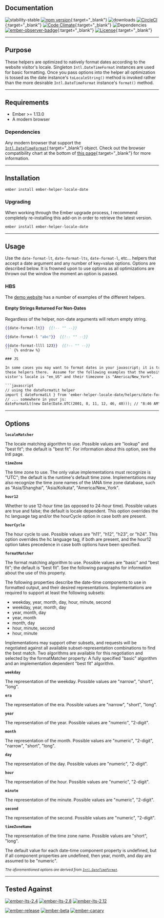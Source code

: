 <section markdown="1" class="container">

# Documentation 

![stability-stable](https://img.shields.io/badge/stability-stable-green.svg) [![npm version](http://badge.fury.io/js/ember-helper-locale-date.svg)](http://badge.fury.io/js/ember-helper-locale-date){:target="_blank"} ![downloads](https://img.shields.io/npm/dy/ember-helper-locale-date.svg) [![CircleCI](http://circleci.com/gh/cybertoothca/ember-helper-locale-date.svg?style=shield)](http://circleci.com/gh/cybertoothca/ember-helper-locale-date){:target="_blank"} [![Code Climate](http://codeclimate.com/github/cybertoothca/ember-helper-locale-date/badges/gpa.svg)](http://codeclimate.com/github/cybertoothca/ember-helper-locale-date){:target="_blank"} ![Dependencies](http://david-dm.org/cybertoothca/ember-helper-locale-date.svg) [![ember-observer-badge](http://emberobserver.com/badges/ember-helper-locale-date.svg)](http://emberobserver.com/addons/ember-helper-locale-date){:target="_blank"} [![License](http://img.shields.io/npm/l/ember-helper-locale-date.svg)](https://github.com/cybertoothca/ember-helper-locale-date/blob/master/LICENSE.md){:target="_blank"}

</section>

----

<section markdown="1" class="container"> 

## Purpose

These helpers are optimized to natively format dates according to the website visitor's locale.  Singleton 
`Intl.DateTimeFormat` instances are used for basic formatting.  Once you pass options into
the helper all optimization is tossed as the date instance's `toLocaleString()` method is invoked 
rather than the more desirable `Intl.DateTimeFormat` instance's `format()` method.

</section>

----

<section markdown="1" class="container"> 

## Requirements

* Ember >= 1.13.0
* A modern browser

### Dependencies

Any modern browser that support the 
[`Intl.DateTimeFormat`](https://developer.mozilla.org/en-US/docs/Web/JavaScript/Reference/Global_Objects/DateTimeFormat){:target="_blank"}
object.  Check out the browser compatibility chart at the bottom of 
[this page](https://developer.mozilla.org/en-US/docs/Web/JavaScript/Reference/Global_Objects/DateTimeFormat){:target="_blank"}
for more information.

</section>

----

<section markdown="1" class="container"> 

## Installation

```bash
ember install ember-helper-locale-date
```

### Upgrading

When working through the Ember upgrade process, I recommend completely re-installing this
add-on in order to retrieve the latest version.

```bash
ember install ember-helper-locale-date
```

</section>

----

<section markdown="1" class="container"> 

## Usage

Use the `date-format-lt`, `date-format-lts`, `date-format-l`, etc... helpers that accept a
date argument and any number of key=value options. Options are described below.  It is frowned upon
to use options as all optimizations are thrown out the window the moment an option is passed.

### HBS
 
The [demo website](http://ember-helper-locale-date.cybertooth.io)
has a number of examples of the different helpers. 

#### Empty Strings Returned For Non-Dates

Regardless of the helper, non-date arguments will return empty string.

```handlebars {% raw %}
{{date-format-lt}}  {{!-- "" --}}

{{date-format-l "abc"}}  {{!-- "" --}}

{{date-format-llll 123}}  {{!-- "" --}}
``` {% endraw %}

### JS

In some cases you may want to format dates in your javascript; it is trival to use
these helpers there.  Assume for the following examples that the website 
vistor's locale is "en_US" and their timezone is "America/New_York".

```javascript
// using the dateFormatLt helper
import { dateFormatLt } from 'ember-helper-locale-date/helpers/date-format-lt';
// ... somewhere in your js:
dateFormatLt(new Date(Date.UTC(2001, 8, 11, 12, 46, 40))); // "8:46 AM"
```

</section>

----

<section markdown="1" class="container"> 

## Options

**`localeMatcher`**

The locale matching algorithm to use. Possible values are "lookup" and "best fit"; the default is "best fit". For information about this option, see the Intl page.

**`timeZone`**

The time zone to use. The only value implementations must recognize is "UTC"; the default is the runtime's default time zone. Implementations may also recognize the time zone names of the IANA time zone database, such as "Asia/Shanghai", "Asia/Kolkata", "America/New_York".

**`hour12`**

Whether to use 12-hour time (as opposed to 24-hour time). Possible values are true and false; the default is locale dependent. This option overrides the hc language tag and/or the hourCycle option in case both are present.

**`hourCycle`**

The hour cycle to use. Possible values are "h11", "h12", "h23", or "h24". This option overrides the hc language tag, if both are present, and the hour12 option takes precedence in case both options have been specified.

**`formatMatcher`**

The format matching algorithm to use. Possible values are "basic" and "best fit"; the default is "best fit". See the following paragraphs for information about the use of this property.

The following properties describe the date-time components to use in formatted output, and their desired representations. Implementations are required to support at least the following subsets:

* weekday, year, month, day, hour, minute, second
* weekday, year, month, day
* year, month, day
* year, month
* month, day
* hour, minute, second
* hour, minute

Implementations may support other subsets, and requests will be negotiated against all available subset-representation combinations to find the best match. Two algorithms are available for this negotiation and selected by the formatMatcher property: A fully specified "basic" algorithm and an implementation dependent "best fit" algorithm.

**`weekday`**

The representation of the weekday. Possible values are "narrow", "short", "long".

**`era`**

The representation of the era. Possible values are "narrow", "short", "long".

**`year`**

The representation of the year. Possible values are "numeric", "2-digit".

**`month`**

The representation of the month. Possible values are "numeric", "2-digit", "narrow", "short", "long".

**`day`**

The representation of the day. Possible values are "numeric", "2-digit".

**`hour`**

The representation of the hour. Possible values are "numeric", "2-digit".

**`minute`**

The representation of the minute. Possible values are "numeric", "2-digit".

**`second`**

The representation of the second. Possible values are "numeric", "2-digit".

**`timeZoneName`**

The representation of the time zone name. Possible values are "short", "long".

The default value for each date-time component property is undefined, but if all component properties are undefined, then year, month, and day are assumed to be "numeric".

<small>_The aforementioned options are derived from 
[`Intl.DateTimeFormat`](https://developer.mozilla.org/en-US/docs/Web/JavaScript/Reference/Global_Objects/DateTimeFormat)._</small>

</section>

----

<section markdown="1" class="container"> 

# Tested Against

[![ember-lts-2.4](https://img.shields.io/badge/ember--try-ember--lts--2.4-brightgreen.svg)](https://circleci.com/gh/cybertoothca/ember-helper-locale-date)
[![ember-lts-2.8](https://img.shields.io/badge/ember--try-ember--lts--2.8-brightgreen.svg)](https://circleci.com/gh/cybertoothca/ember-helper-locale-date)
[![ember-lts-2.12](https://img.shields.io/badge/ember--try-ember--lts--2.12-brightgreen.svg)](https://circleci.com/gh/cybertoothca/ember-helper-locale-date)

[![ember-release](https://img.shields.io/badge/ember--try-ember--release-brightgreen.svg)](https://circleci.com/gh/cybertoothca/ember-helper-locale-date)
[![ember-beta](https://img.shields.io/badge/ember--try-ember--beta-brightgreen.svg)](https://circleci.com/gh/cybertoothca/ember-helper-locale-date)
[![ember-canary](https://img.shields.io/badge/ember--try-ember--canary-brightgreen.svg)](https://circleci.com/gh/cybertoothca/ember-helper-locale-date)

</section>
